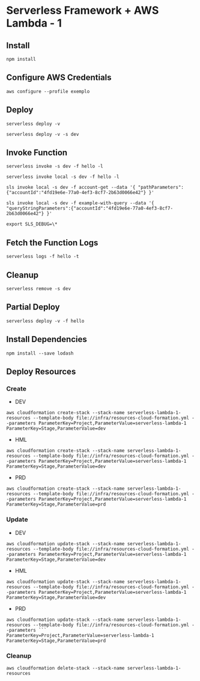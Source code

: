 # Serverless Framework + AWS Lambda - 1

## Install

```
npm install
```

## Configure AWS Credentials

```
aws configure --profile exemplo
```

## Deploy

```
serverless deploy -v
```

```
serverless deploy -v -s dev
```

## Invoke Function

```
serverless invoke -s dev -f hello -l
```

```
serverless invoke local -s dev -f hello -l
```

```
sls invoke local -s dev -f account-get --data '{ "pathParameters":{"accountId":"4fd19e6e-77a0-4ef3-8cf7-2b63d0066e42"} }'
```

```
sls invoke local -s dev -f example-with-query --data '{ "queryStringParameters":{"accountId":"4fd19e6e-77a0-4ef3-8cf7-2b63d0066e42"} }'
```

```
export SLS_DEBUG=\*
```

## Fetch the Function Logs

```
serverless logs -f hello -t
```

## Cleanup

```
serverless remove -s dev
```

## Partial Deploy

```
serverless deploy -v -f hello
```

## Install Dependencies

```
npm install --save lodash
```

## Deploy Resources

### Create

- DEV

```
aws cloudformation create-stack --stack-name serverless-lambda-1-resources --template-body file://infra/resources-cloud-formation.yml --parameters ParameterKey=Project,ParameterValue=serverless-lambda-1 ParameterKey=Stage,ParameterValue=dev
```

- HML

```
aws cloudformation create-stack --stack-name serverless-lambda-1-resources --template-body file://infra/resources-cloud-formation.yml --parameters ParameterKey=Project,ParameterValue=serverless-lambda-1 ParameterKey=Stage,ParameterValue=dev
```

- PRD

```
aws cloudformation create-stack --stack-name serverless-lambda-1-resources --template-body file://infra/resources-cloud-formation.yml --parameters ParameterKey=Project,ParameterValue=serverless-lambda-1 ParameterKey=Stage,ParameterValue=prd
```

### Update

- DEV

```
aws cloudformation update-stack --stack-name serverless-lambda-1-resources --template-body file://infra/resources-cloud-formation.yml --parameters ParameterKey=Project,ParameterValue=serverless-lambda-1 ParameterKey=Stage,ParameterValue=dev
```

- HML

```
aws cloudformation update-stack --stack-name serverless-lambda-1-resources --template-body file://infra/resources-cloud-formation.yml --parameters ParameterKey=Project,ParameterValue=serverless-lambda-1 ParameterKey=Stage,ParameterValue=dev
```

- PRD

````
aws cloudformation update-stack --stack-name serverless-lambda-1-resources --template-body file://infra/resources-cloud-formation.yml --parameters ```
ParameterKey=Project,ParameterValue=serverless-lambda-1 ParameterKey=Stage,ParameterValue=prd
````

### Cleanup

```
aws cloudformation delete-stack --stack-name serverless-lambda-1-resources
```

